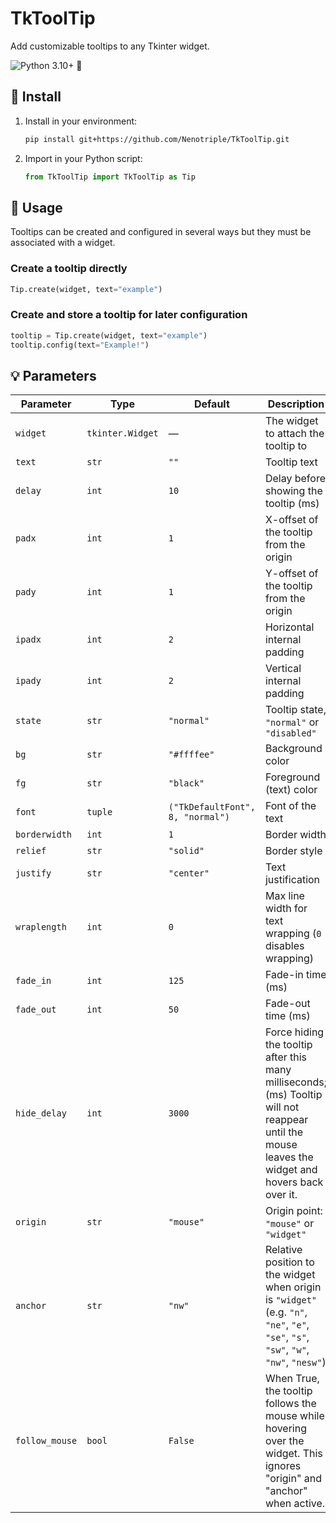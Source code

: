# TkToolTip

Add customizable tooltips to any Tkinter widget.

![Python 3.10+](https://img.shields.io/badge/git-Python_3.10%2B-green) 🚩

## 💾 Install

1. Install in your environment:

   ```bash
   pip install git+https://github.com/Nenotriple/TkToolTip.git
   ```

2. Import in your Python script:

   ```python
   from TkToolTip import TkToolTip as Tip
   ```

## 📝 Usage

Tooltips can be created and configured in several ways but they must be associated with a widget.

### Create a tooltip directly

```python
Tip.create(widget, text="example")
```

### Create and store a tooltip for later configuration

```python
tooltip = Tip.create(widget, text="example")
tooltip.config(text="Example!")
```

## 💡 Parameters

| Parameter     | Type             | Default                         | Description                                                                                                                                      |
| ------------- | ---------------- | ------------------------------- | -------------------------------------------------------------------------------------------------------------------------------------------------|
| `widget`      | `tkinter.Widget` | —                               | The widget to attach the tooltip to                                                                                                              |
| `text`        | `str`            | `""`                            | Tooltip text                                                                                                                                     |
| `delay`       | `int`            | `10`                            | Delay before showing the tooltip (ms)                                                                                                            |
| `padx`        | `int`            | `1`                             | X-offset of the tooltip from the origin                                                                                                          |
| `pady`        | `int`            | `1`                             | Y-offset of the tooltip from the origin                                                                                                          |
| `ipadx`       | `int`            | `2`                             | Horizontal internal padding                                                                                                                      |
| `ipady`       | `int`            | `2`                             | Vertical internal padding                                                                                                                        |
| `state`       | `str`            | `"normal"`                      | Tooltip state, `"normal"` or `"disabled"`                                                                                                        |
| `bg`          | `str`            | `"#ffffee"`                   | Background color                                                                                                                                 |
| `fg`          | `str`            | `"black"`                       | Foreground (text) color                                                                                                                          |
| `font`        | `tuple`          | `("TkDefaultFont", 8, "normal")`| Font of the text                                                                                                                                 |
| `borderwidth` | `int`            | `1`                             | Border width                                                                                                                                     |
| `relief`      | `str`            | `"solid"`                       | Border style                                                                                                                                     |
| `justify`     | `str`            | `"center"`                      | Text justification                                                                                                                               |
| `wraplength`  | `int`            | `0`                             | Max line width for text wrapping (`0` disables wrapping)                                                                                         |
| `fade_in`     | `int`            | `125`                           | Fade-in time (ms)                                                                                                                                |
| `fade_out`    | `int`            | `50`                            | Fade-out time (ms)                                                                                                                               |
| `hide_delay`  | `int`            | `3000`                          | Force hiding the tooltip after this many milliseconds; (ms) Tooltip will not reappear until the mouse leaves the widget and hovers back over it. |
| `origin`      | `str`            | `"mouse"`                       | Origin point: `"mouse"` or `"widget"`                                                                                                            |
| `anchor`      | `str`            | `"nw"`                          | Relative position to the widget when origin is `"widget"` (e.g. `"n"`, `"ne"`, `"e"`, `"se"`, `"s"`, `"sw"`, `"w"`, `"nw"`, `"nesw"`)            |
| `follow_mouse`| `bool`           | `False`                         | When True, the tooltip follows the mouse while hovering over the widget. This ignores "origin" and "anchor" when active.                         |
